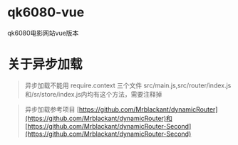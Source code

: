 # qk6080-vue
qk6080电影网站vue版本

# 关于异步加载

> 异步加载不能用 require.context
三个文件 src/main.js,src/router/index.js和/sr/store/index.js内均有这个方法，需要注释掉

> 异步加载参考项目
[https://github.com/Mrblackant/dynamicRouter](https://github.com/Mrblackant/dynamicRouter)和[https://github.com/Mrblackant/dynamicRouter-Second](https://github.com/Mrblackant/dynamicRouter-Second)
